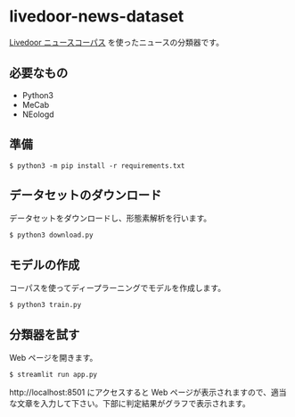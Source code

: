 # livedoor-news-dataset

[Livedoor ニュースコーパス] を使ったニュースの分類器です。

## 必要なもの

- Python3
- MeCab
- NEologd

## 準備

```shell
$ python3 -m pip install -r requirements.txt
```

## データセットのダウンロード

データセットをダウンロードし、形態素解析を行います。

```shell
$ python3 download.py
```

## モデルの作成

コーパスを使ってディープラーニングでモデルを作成します。

```shell
$ python3 train.py
```

## 分類器を試す

Web ページを開きます。

```shell
$ streamlit run app.py
```

http://localhost:8501 にアクセスすると Web ページが表示されますので、適当な文章を入力して下さい。下部に判定結果がグラフで表示されます。

[Livedoor ニュースコーパス]: http://www.rondhuit.com/download.html#ldcc
